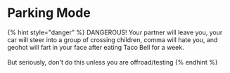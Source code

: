 # Parking Mode

{% hint style="danger" %}
DANGEROUS! Your partner will leave you, your car will steer into a group of crossing children, comma will hate you, and geohot will fart in your face after eating Taco Bell for a week.\
\
But seriously, don't do this unless you are offroad/testing
{% endhint %}



